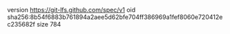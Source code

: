 version https://git-lfs.github.com/spec/v1
oid sha256:8b54f6883b761894a2aee5d62bfe704ff386969a1fef8060e720412ec235682f
size 784
